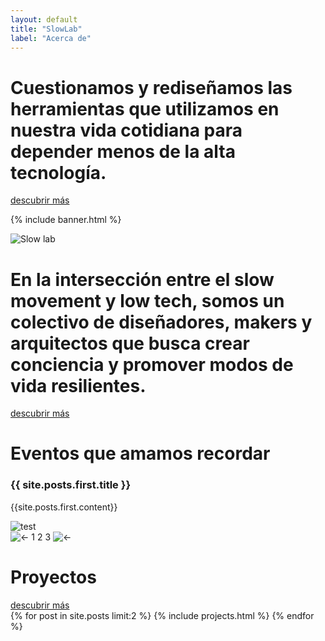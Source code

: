 ```yaml
---
layout: default
title: "SlowLab"
label: "Acerca de"
---
```


<div class="two-columns">
  <div class="col-text green-bg">
      <h1 class="yellow">
        Cuestionamos y rediseñamos las herramientas que utilizamos en nuestra vida cotidiana 
        para depender menos de la alta tecnología.
      </h1>
    <a href="{{ site.baseurl }}/about" class="button yellow">descubrir más</a>
  </div>
 
  <div class="col-img home"></div>
</div>

<!-- Section banner -->
{% include banner.html %}

<!-- Slogan -->
<div class="section-bg" id="slogan">
    <div class="slogan-frame">
        <img src="{{ '/assets/images/icons/Slowlab_Iconos_Ave_3_small.png' | relative_url }}" alt="Slow lab">
        <h1>En la intersección entre el slow movement y low tech, somos un colectivo de diseñadores, makers y arquitectos que busca crear conciencia y promover modos de vida resilientes.</h1>
    <a href="{{ site.baseurl }}/about" class="button green">descubrir más</a>
    </div>
</div>


<!-- Eventos que amamos recordar -->
<div class="carousel-projects lily-bg">
    <div class="left">
        <h1>Eventos que amamos recordar</h1>
        <span>
           <span class="proj-text" style="display:block"><h3>{{ site.posts.first.title }}</h3><p>{{site.posts.first.content}}</p></span>
           <span class="proj-text" style="display:none"><h3>{{ site.posts.last.title }}</h3><p>{{site.posts.last.content}}</p></span>
            <span class="proj-text" style="display:none"><h3>{{ site.posts.first.title }}</h3><p>{{site.posts.first.content}}</p></span>
        </span>
    </div>
    <div class="right-img">
      <img class="mySlides" src="{{ site.posts.first.image | relative_url }}" alt="test" style="display:block">
      <img class="mySlides" src="{{ site.posts.last.image | relative_url }}" alt="test" style="display:none">
      <img class="mySlides" src="{{ site.posts.first.image | relative_url }}" alt="test" style="display:none">
      <div class="nav-slides">
        <img src="{{'/assets/images/icons/arrowleft.png' | relative_url }}" alt="&#8592;" class="" onclick="plusDivs(-1)">
        <span class="nav-numbers">
        <span class="nb-slide selected" onclick="currentDiv(1)">1</span>
        <span class="nb-slide" onclick="currentDiv(2)">2</span>
        <span class="nb-slide" onclick="currentDiv(3)">3</span>
        </span>
        <img src="{{'/assets/images/icons/arrowright.png' | relative_url }}" alt="&#8592;" class="" onclick="plusDivs(+1)">        
      </div>
    </div>
</div>




<!-- Title banner -->
<div class="title-banner light-green-bg outline bottom-bd">
    <span><h1>Proyectos</h1></span>
    <a href="{{ site.baseurl }}/projects" class="button green">descubrir más</a>
</div>

<div class="cards home">
{% for post in site.posts limit:2 %}
  {% include projects.html %}
{% endfor %}
</div>